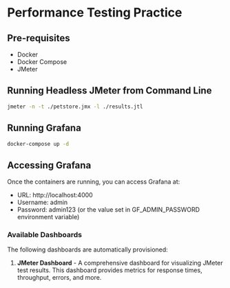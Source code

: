 # Performance Testing Practice

## Pre-requisites
- Docker
- Docker Compose
- JMeter

## Running Headless JMeter from Command Line

```bash
jmeter -n -t ./petstore.jmx -l ./results.jtl
```

## Running Grafana

```bash
docker-compose up -d
```

## Accessing Grafana

Once the containers are running, you can access Grafana at:
- URL: http://localhost:4000
- Username: admin
- Password: admin123 (or the value set in GF_ADMIN_PASSWORD environment variable)

### Available Dashboards

The following dashboards are automatically provisioned:

1. **JMeter Dashboard** - A comprehensive dashboard for visualizing JMeter test results.
   This dashboard provides metrics for response times, throughput, errors, and more.

